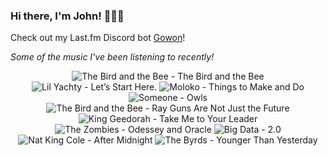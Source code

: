 ### Hi there, I'm John! 🏄🏻‍♂️

Check out my Last.fm Discord bot [Gowon](http://gowon.ca)!

_Some of the music I've been listening to recently!_


<!-- lastfm -->
<p align="center"><img src="https://lastfm.freetls.fastly.net/i/u/64s/a3afb12b062a4645a405e8e1a1a761fc.png" title="The Bird and the Bee - The Bird and the Bee"> <img src="https://lastfm.freetls.fastly.net/i/u/64s/242e5e9da2779f9802644a6d85a58815.jpg" title="Lil Yachty - Let’s Start Here."> <img src="https://lastfm.freetls.fastly.net/i/u/64s/f0b9bc0055bca120376db7ff263cb08e.png" title="Moloko - Things to Make and Do"> <img src="https://lastfm.freetls.fastly.net/i/u/64s/b14a6ffcd3335d063a1a31a121781980.jpg" title="Someone - Owls"> <img src="https://lastfm.freetls.fastly.net/i/u/64s/0785e9ab281b4a0293197e0dfe43e2b4.png" title="The Bird and the Bee - Ray Guns Are Not Just the Future"> <img src="https://lastfm.freetls.fastly.net/i/u/64s/7ba3f305787248a3c88e96fdfd33892a.png" title="King Geedorah - Take Me to Your Leader"> <img src="https://lastfm.freetls.fastly.net/i/u/64s/1cdc2e6ade0ba3a5cfd0d6bcd2d98e73.jpg" title="The Zombies - Odessey and Oracle"> <img src="https://lastfm.freetls.fastly.net/i/u/64s/6f7d6bd7c57907e9fbb559b6e59a0bf7.jpg" title="Big Data - 2.0"> <img src="https://lastfm.freetls.fastly.net/i/u/64s/94a8d4e53b94488191602b911b3a97fe.jpg" title="Nat King Cole - After Midnight"> <img src="https://lastfm.freetls.fastly.net/i/u/64s/ce6a3cbbb0274009c055119b6d4a803c.png" title="The Byrds - Younger Than Yesterday"> </p>
